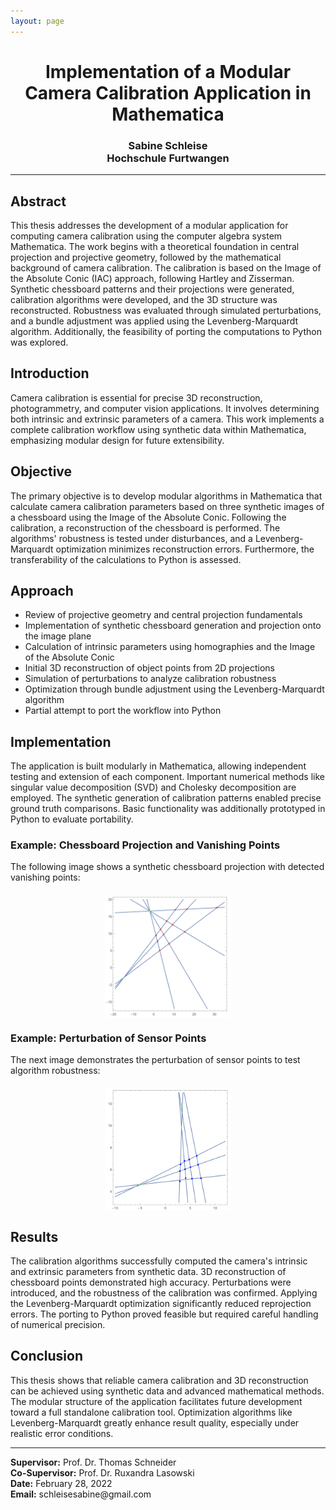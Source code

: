 ```yaml
---
layout: page
---
```


<h1 style="text-align: center;">
Implementation of a Modular Camera Calibration Application in Mathematica
</h1>

<h3 style="text-align: center;">
Sabine Schleise <br>
Hochschule Furtwangen
</h3>

<hr>

<h2>Abstract</h2>
<p>
This thesis addresses the development of a modular application for computing camera calibration using the computer algebra system Mathematica. The work begins with a theoretical foundation in central projection and projective geometry, followed by the mathematical background of camera calibration. The calibration is based on the Image of the Absolute Conic (IAC) approach, following Hartley and Zisserman. Synthetic chessboard patterns and their projections were generated, calibration algorithms were developed, and the 3D structure was reconstructed. Robustness was evaluated through simulated perturbations, and a bundle adjustment was applied using the Levenberg-Marquardt algorithm. Additionally, the feasibility of porting the computations to Python was explored.
</p>

<h2>Introduction</h2>
<p>
Camera calibration is essential for precise 3D reconstruction, photogrammetry, and computer vision applications. It involves determining both intrinsic and extrinsic parameters of a camera. This work implements a complete calibration workflow using synthetic data within Mathematica, emphasizing modular design for future extensibility.
</p>

<h2>Objective</h2>
<p>
The primary objective is to develop modular algorithms in Mathematica that calculate camera calibration parameters based on three synthetic images of a chessboard using the Image of the Absolute Conic. Following the calibration, a reconstruction of the chessboard is performed. The algorithms' robustness is tested under disturbances, and a Levenberg-Marquardt optimization minimizes reconstruction errors. Furthermore, the transferability of the calculations to Python is assessed.
</p>

<h2>Approach</h2>
<ul>
<li>Review of projective geometry and central projection fundamentals</li>
<li>Implementation of synthetic chessboard generation and projection onto the image plane</li>
<li>Calculation of intrinsic parameters using homographies and the Image of the Absolute Conic</li>
<li>Initial 3D reconstruction of object points from 2D projections</li>
<li>Simulation of perturbations to analyze calibration robustness</li>
<li>Optimization through bundle adjustment using the Levenberg-Marquardt algorithm</li>
<li>Partial attempt to port the workflow into Python</li>
</ul>

<h2>Implementation</h2>
<p>
The application is built modularly in Mathematica, allowing independent testing and extension of each component. Important numerical methods like singular value decomposition (SVD) and Cholesky decomposition are employed. The synthetic generation of calibration patterns enabled precise ground truth comparisons. Basic functionality was additionally prototyped in Python to evaluate portability.
</p>

<h3>Example: Chessboard Projection and Vanishing Points</h3>
<p>
The following image shows a synthetic chessboard projection with detected vanishing points:
</p>
  <div style="display: flex; justify-content: center; margin: 20px 0;">
<img src="/assets/bachelorthesis/chess_board_vanishing_point.png" alt="Chessboard Vanishing Points" style="max-width: 40%; height: auto;">
</div>

<h3>Example: Perturbation of Sensor Points</h3>
<p>
The next image demonstrates the perturbation of sensor points to test algorithm robustness:
</p>
<div style="display: flex; justify-content: center; margin: 20px 0;">
<img src="/assets/bachelorthesis/disturbed_sensor_points.png" alt="Disturbed Sensor Points" style="max-width: 40%; height: auto;">
</div>

<h2>Results</h2>
<p>
The calibration algorithms successfully computed the camera's intrinsic and extrinsic parameters from synthetic data. 3D reconstruction of chessboard points demonstrated high accuracy. Perturbations were introduced, and the robustness of the calibration was confirmed. Applying the Levenberg-Marquardt optimization significantly reduced reprojection errors. The porting to Python proved feasible but required careful handling of numerical precision.
</p>

<h2>Conclusion</h2>
<p>
This thesis shows that reliable camera calibration and 3D reconstruction can be achieved using synthetic data and advanced mathematical methods. The modular structure of the application facilitates future development toward a full standalone calibration tool. Optimization algorithms like Levenberg-Marquardt greatly enhance result quality, especially under realistic error conditions.
</p>

<hr>

<p><strong>Supervisor:</strong> Prof. Dr. Thomas Schneider<br>
<strong>Co-Supervisor:</strong> Prof. Dr. Ruxandra Lasowski<br>
<strong>Date:</strong> February 28, 2022<br>
<strong>Email:</strong> schleisesabine@gmail.com
</p>